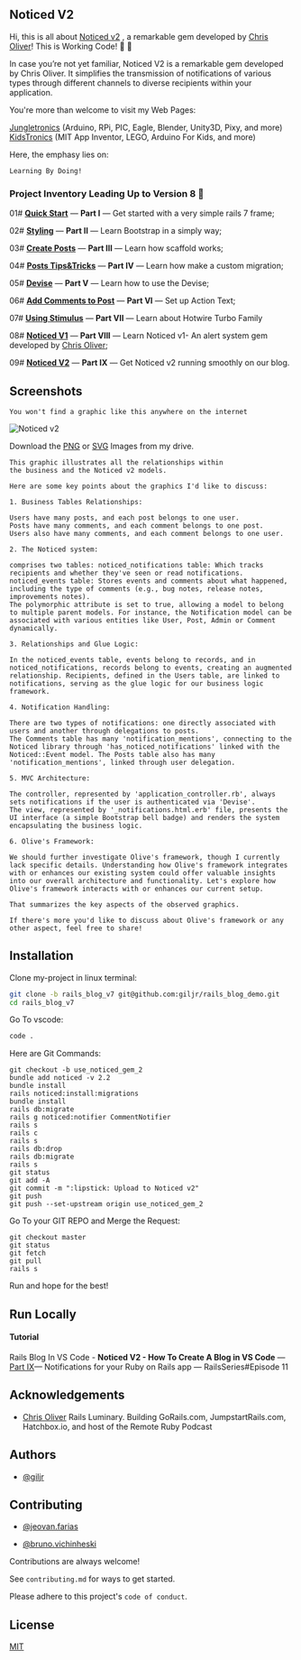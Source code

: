 ## Noticed V2
Hi, this is all about [Noticed v2](https://github.com/excid3/noticed) , a remarkable gem developed by [Chris Oliver](https://github.com/excid3)!
This is Working Code! :tada: :rocket:

In case you’re not yet familiar, Noticed V2 is a remarkable gem developed by Chris Oliver. It simplifies the transmission of notifications of various types through different channels to diverse recipients within your application.

You're more than welcome to visit my Web Pages: 

 [Jungletronics](https://medium.com/jungletronics) (Arduino, RPi, PIC, Eagle, Blender, Unity3D, Pixy, and more) 
 [KidsTronics](https://medium.com/kidstronics) (MIT App Inventor, LEGO, Arduino For Kids, and more)
 

Here, the emphasy lies on:
```
Learning By Doing!
``` 
### Project Inventory Leading Up to Version 8 :ant:

01# **[Quick Start](https://medium.com/jungletronics/a-rails-blog-in-vs-code-quick-start-5c3173191a64)** — **Part I** — Get started with a very simple rails 7 frame;

02# **[Styling](https://medium.com/jungletronics/a-rails-blog-in-vs-code-quick-start-ea2124ca2de0#85e2)** — **Part II** — Learn Bootstrap in a simply way;


03# **[Create Posts](https://medium.com/jungletronics/a-rails-blog-in-vs-code-create-posts-caf527a932e4)** — **Part III** — Learn how scaffold works; 

04# **[Posts Tips&Tricks](https://medium.com/jungletronics/a-rails-blog-in-vs-code-posts-tips-tricks-770402c76556)** — **Part IV** — Learn how make a custom migration;

05# **[Devise](https://medium.com/jungletronics/a-rails-blog-in-vs-code-devise-47532d9f5e0f)** — **Part V** — Learn how to use the Devise;

06# **[Add Comments to Post](https://medium.com/jungletronics/rails-blog-in-vs-code-post-comments-1df7ecf1edcb)**  — **Part VI** — Set up Action Text;

07# **[Using Stimulus](https://medium.com/jungletronics/rails-blog-in-vs-code-using-stimulus-9d21f7a910f1)** — **Part VII** — Learn about Hotwire Turbo Family 

08# **[Noticed V1](https://medium.com/jungletronics/rails-blog-in-vs-code-noticed-v1-78f67a002f27)**  — **Part VIII** — Learn Noticed v1- An alert system gem developed by [Chris Oliver](https://github.com/excid3);

09# **[Noticed V2](https://medium.com/jungletronics/rails-blog-in-vs-code-noticed-v2-7ab37f9d5cc4)** — **Part IX**
 — Get Noticed v2 running smoothly on our blog.


## Screenshots


```
You won't find a graphic like this anywhere on the internet
```
![Noticed v2](https://miro.medium.com/v2/resize:fit:1400/format:webp/1*NaultE0FbjmWqCRhIOEo6w.png)

Download the [PNG](https://drive.google.com/file/d/1Wt21u-Kelk3PCVeSF9ckGIwkr2J5EL67/view)
or [SVG](https://drive.google.com/file/d/1x8QgbI96EoeD-NxaGoE1fr-iZR5v1BHm/view?usp=drive_link) Images from my drive.

```
This graphic illustrates all the relationships within 
the business and the Noticed v2 models. 

Here are some key points about the graphics I'd like to discuss:

1. Business Tables Relationships:

Users have many posts, and each post belongs to one user.
Posts have many comments, and each comment belongs to one post.
Users also have many comments, and each comment belongs to one user.

2. The Noticed system:

comprises two tables: noticed_notifications table: Which tracks recipients and whether they've seen or read notifications.
noticed_events table: Stores events and comments about what happened, including the type of comments (e.g., bug notes, release notes, improvements notes).
The polymorphic attribute is set to true, allowing a model to belong to multiple parent models. For instance, the Notification model can be associated with various entities like User, Post, Admin or Comment dynamically.

3. Relationships and Glue Logic:

In the noticed_events table, events belong to records, and in noticed_notifications, records belong to events, creating an augmented relationship. Recipients, defined in the Users table, are linked to notifications, serving as the glue logic for our business logic framework.

4. Notification Handling:

There are two types of notifications: one directly associated with users and another through delegations to posts.
The Comments table has many 'notification_mentions', connecting to the Noticed library through 'has_noticed_notifications' linked with the Noticed::Event model. The Posts table also has many 'notification_mentions', linked through user delegation.

5. MVC Architecture:

The controller, represented by 'application_controller.rb', always sets notifications if the user is authenticated via 'Devise'.
The view, represented by '_notifications.html.erb' file, presents the UI interface (a simple Bootstrap bell badge) and renders the system encapsulating the business logic.

6. Olive's Framework:

We should further investigate Olive's framework, though I currently lack specific details. Understanding how Olive's framework integrates with or enhances our existing system could offer valuable insights into our overall architecture and functionality. Let's explore how Olive's framework interacts with or enhances our current setup.

That summarizes the key aspects of the observed graphics.

If there's more you'd like to discuss about Olive's framework or any other aspect, feel free to share!
```
## Installation

Clone my-project in linux terminal:

```bash
git clone -b rails_blog_v7 git@github.com:giljr/rails_blog_demo.git
cd rails_blog_v7
```
Go To vscode:
```bash
code .
```
Here are Git Commands:
```
git checkout -b use_noticed_gem_2
bundle add noticed -v 2.2
bundle install
rails noticed:install:migrations
bundle install
rails db:migrate
rails g noticed:notifier CommentNotifier
rails s
rails c
rails s
rails db:drop
rails db:migrate
rails s
git status
git add -A
git commit -m ":lipstick: Upload to Noticed v2"
git push
git push --set-upstream origin use_noticed_gem_2
```
Go To your GIT REPO and Merge the Request:
```
git checkout master
git status
git fetch
git pull
rails s
```
Run and hope for the best!
## Run Locally


#### Tutorial

Rails Blog In VS Code - **Noticed V2 - 
How To Create A Blog in VS Code** — [Part IX](https://medium.com/jungletronics/rails-blog-in-vs-code-noticed-v2-7ab37f9d5cc4
)— Notifications for your Ruby on Rails app — RailsSeries#Episode 11


## Acknowledgements

 - [Chris Oliver](https://github.com/excid3) Rails Luminary. Building GoRails.com, JumpstartRails.com, Hatchbox.io, and host of the Remote Ruby Podcast


## Authors

 - [@giljr](https://www.linkedin.com/in/giljrx/)
## Contributing

 - [@jeovan.farias](https://www.linkedin.com/in/jeovan-f-6283b8145/)

 - [@bruno.vichinheski](https://www.linkedin.com/in/brunovichinheski/)
 


Contributions are always welcome!

See `contributing.md` for ways to get started.

Please adhere to this project's `code of conduct`.


## License

[MIT](https://choosealicense.com/licenses/mit/)

